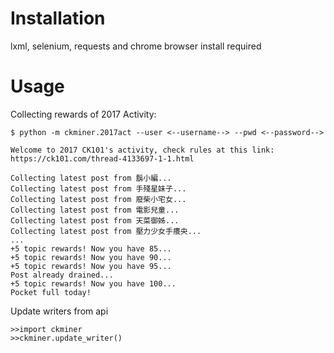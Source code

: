 # Installation

lxml, selenium, requests and chrome browser install required

# Usage

Collecting rewards of 2017 Activity:

    $ python -m ckminer.2017act --user <--username--> --pwd <--password-->

    Welcome to 2017 CK101's activity, check rules at this link:
    https://ck101.com/thread-4133697-1-1.html

    Collecting latest post from 鬍小編...
    Collecting latest post from 手殘星妹子...
    Collecting latest post from 廢柴小宅女...
    Collecting latest post from 電影兒童...
    Collecting latest post from 天菜御姊...
    Collecting latest post from 壓力少女手癢央...
    ...
    +5 topic rewards! Now you have 85...
    +5 topic rewards! Now you have 90...
    +5 topic rewards! Now you have 95...
    Post already drained...
    +5 topic rewards! Now you have 100...
    Pocket full today!

Update writers from api

    >>import ckminer
    >>ckminer.update_writer()








